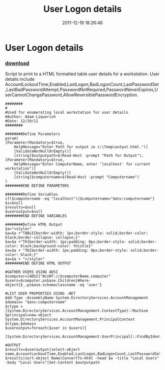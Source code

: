 ﻿---
pid:            3107
parent:         0
children:       
poster:         Adam Liquorish
title:          User Logon details
date:           2011-12-19 18:26:46
description:    Script to print to a HTML formatted table user details for a workstation.  User details include AccountLockoutTime,Enabled,LastLogon,BadLogonCount,LastPasswordSet,LastBadPasswordAttempt,PasswordNotRequired,PasswordNeverExpires,UserCannotChangePassword,AllowReversiblePasswordEncryption.
format:         posh
---

# User Logon details

### [download](3107.ps1)  

Script to print to a HTML formatted table user details for a workstation.  User details include AccountLockoutTime,Enabled,LastLogon,BadLogonCount,LastPasswordSet,LastBadPasswordAttempt,PasswordNotRequired,PasswordNeverExpires,UserCannotChangePassword,AllowReversiblePasswordEncryption.

```posh
########
#
#Used for enumerating local workstation for user details
#Author: Adam Liquorish
#Date: 12/10/11
########

########Define Parameters
param(
[Parameter(Mandatory=$true,
	HelpMessage="Enter Path for output ie c:\Temp\output.html.")]
	[ValidateNotNullOrEmpty()]
	[string]$outputpath=$(Read-Host -prompt "Path for Output"),
[Parameter(Mandatory=$true,
	HelpMessage="Enter ComputerName, enter 'localhost' for current workstation")]
	[ValidateNotNullOrEmpty()]
	[string]$computername=$(Read-Host -prompt "Computername")
)
########END DEFINE PARAMETERS

########Define Variables
if($computername -eq "localhost"){$computername="$env:computername"}
$i=$null
$results=$null
$useroutput=$null
########END DEFINE VARIABLES

########Define HTML Output
$a="<style>"
$a=$a +"TABLE{border-width: 1px;border-style: solid;border-color: black;border-collapse: collapse;}"
$a=$a +"TH{border-width: 1px;padding: 0px;border-style: solid;border-color: black;background-color: thistle}"
$a=$a + "TD{border-width: 1px;padding: 0px;border-style: solid;border-color: black;}"
$a=$a + "</style>"
########END DEFINE HTML OUTPUT

#GATHER USERS USING ADSI
$computer=[ADSI]"WinNT://$computerName,computer"
$users=$computer.psbase.Children|Where-object{$_.psbase.schemaclassname -eq 'user'}

#LIST USER PROPERTIES USING .NET
Add-Type -AssemblyName System.DirectoryServices.AccountManagement
$domain= "$env:computername"
$ctype = [System.DirectoryServices.AccountManagement.ContextType]::Machine
$principal=new-object System.DirectoryServices.AccountManagement.PrincipalContext $ctype,$domain
$useroutput=foreach($user in $users){
	[System.DirectoryServices.AccountManagement.UserPrincipal]::FindByIdentity($principal,$user.name)}
	
#OUTPUT
$results=$useroutput|select-object name,AccountLockoutTime,Enabled,LastLogon,BadLogonCount,LastPasswordSet,LastBadPasswordAttempt,PasswordNotRequired,PasswordNeverExpires,UserCannotChangePassword,AllowReversiblePasswordEncryption
$results|sort-object Name|ConvertTo-Html -head $a -title "Local Users" -body "Local Users"|Set-Content $outputpath
```
